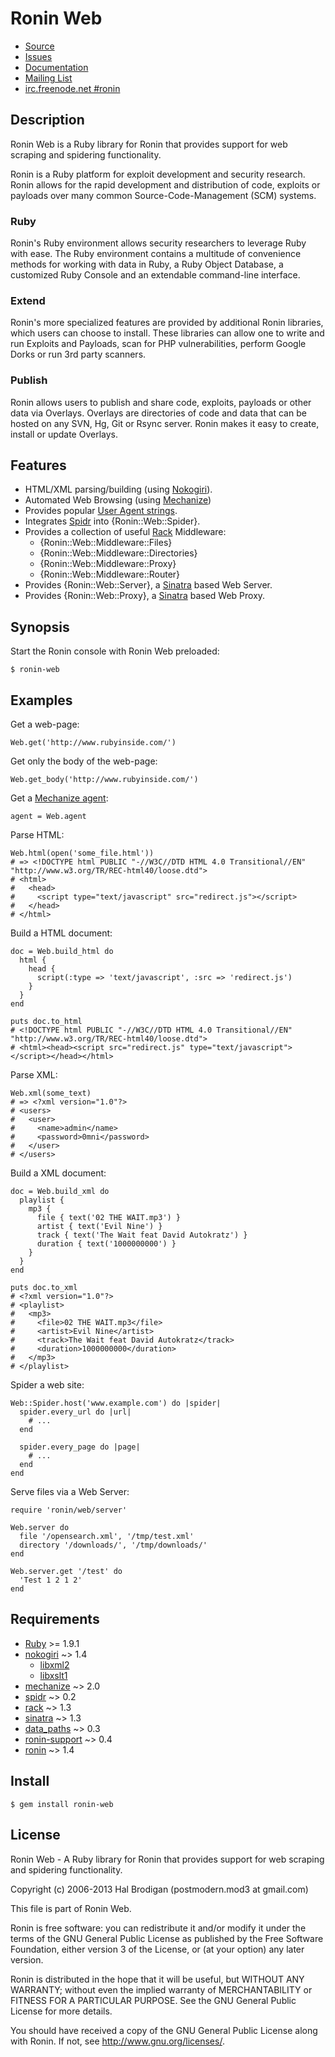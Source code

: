 # Ronin Web

* [Source](https://github.com/ronin-ruby/ronin-web)
* [Issues](https://github.com/ronin-ruby/ronin-web/issues)
* [Documentation](http://rubydoc.info/github/ronin-ruby/ronin-web/frames)
* [Mailing List](https://groups.google.com/group/ronin-ruby)
* [irc.freenode.net #ronin](http://ronin-ruby.github.com/irc/)

## Description

Ronin Web is a Ruby library for Ronin that provides support for web
scraping and spidering functionality.

Ronin is a Ruby platform for exploit development and security research.
Ronin allows for the rapid development and distribution of code, exploits
or payloads over many common Source-Code-Management (SCM) systems.

### Ruby

Ronin's Ruby environment allows security researchers to leverage Ruby with
ease. The Ruby environment contains a multitude of convenience methods
for working with data in Ruby, a Ruby Object Database, a customized Ruby
Console and an extendable command-line interface.

### Extend

Ronin's more specialized features are provided by additional Ronin
libraries, which users can choose to install. These libraries can allow
one to write and run Exploits and Payloads, scan for PHP vulnerabilities,
perform Google Dorks  or run 3rd party scanners.

### Publish

Ronin allows users to publish and share code, exploits, payloads or other
data via Overlays. Overlays are directories of code and data that can be
hosted on any SVN, Hg, Git or Rsync server. Ronin makes it easy to create,
install or update Overlays.

## Features

* HTML/XML parsing/building (using [Nokogiri](http://rubydoc.info/gems/nokogiri/frames)).
* Automated Web Browsing (using [Mechanize](http://rubydoc.info/gems/mechanize/frames))
* Provides popular [User Agent strings](https://github.com/ronin-ruby/ronin-web/blob/master/data/ronin/web/user_agents.yml).
* Integrates [Spidr](https://github.com/postmodern/spidr#readme) into
  {Ronin::Web::Spider}.
* Provides a collection of useful [Rack](http://rack.rubyforge.org/)
  Middleware:
  * {Ronin::Web::Middleware::Files}
  * {Ronin::Web::Middleware::Directories}
  * {Ronin::Web::Middleware::Proxy}
  * {Ronin::Web::Middleware::Router}
* Provides {Ronin::Web::Server}, a [Sinatra](http://sinatrarb.com/) based
  Web Server.
* Provides {Ronin::Web::Proxy}, a [Sinatra](http://sinatrarb.com/) based
  Web Proxy.

## Synopsis

Start the Ronin console with Ronin Web preloaded:

    $ ronin-web

## Examples

Get a web-page:

    Web.get('http://www.rubyinside.com/')

Get only the body of the web-page:

    Web.get_body('http://www.rubyinside.com/')

Get a [Mechanize agent](http://rubydoc.info/gems/mechanize/1.0.0/Mechanize):

    agent = Web.agent

Parse HTML:

    Web.html(open('some_file.html'))
    # => <!DOCTYPE html PUBLIC "-//W3C//DTD HTML 4.0 Transitional//EN" "http://www.w3.org/TR/REC-html40/loose.dtd">
    # <html>
    #   <head>
    #     <script type="text/javascript" src="redirect.js"></script>
    #   </head>
    # </html>

Build a HTML document:

    doc = Web.build_html do
      html {
        head {
          script(:type => 'text/javascript', :src => 'redirect.js')
        }
      }
    end
    
    puts doc.to_html
    # <!DOCTYPE html PUBLIC "-//W3C//DTD HTML 4.0 Transitional//EN" "http://www.w3.org/TR/REC-html40/loose.dtd">
    # <html><head><script src="redirect.js" type="text/javascript"></script></head></html>

Parse XML:

    Web.xml(some_text)
    # => <?xml version="1.0"?>
    # <users>
    #   <user>
    #     <name>admin</name>
    #     <password>0mni</password>
    #   </user>
    # </users>


Build a XML document:

    doc = Web.build_xml do
      playlist {
        mp3 {
          file { text('02 THE WAIT.mp3') }
          artist { text('Evil Nine') }
          track { text('The Wait feat David Autokratz') }
          duration { text('1000000000') }
        }
      }
    end
    
    puts doc.to_xml
    # <?xml version="1.0"?>
    # <playlist>
    #   <mp3>
    #     <file>02 THE WAIT.mp3</file>
    #     <artist>Evil Nine</artist>
    #     <track>The Wait feat David Autokratz</track>
    #     <duration>1000000000</duration>
    #   </mp3>
    # </playlist>

Spider a web site:

    Web::Spider.host('www.example.com') do |spider|
      spider.every_url do |url|
        # ...
      end

      spider.every_page do |page|
        # ...
      end
    end

Serve files via a Web Server:

    require 'ronin/web/server'

    Web.server do
      file '/opensearch.xml', '/tmp/test.xml'
      directory '/downloads/', '/tmp/downloads/'
    end

    Web.server.get '/test' do
      'Test 1 2 1 2'
    end

## Requirements

* [Ruby] >= 1.9.1
* [nokogiri](https://github.com/tenderlove/nokogiri) ~> 1.4
  * [libxml2](http://xmlsoft.org/)
  * [libxslt1](http://xmlsoft.org/XSLT/)
* [mechanize](https://github.com/tenderlove/mechanize) ~> 2.0
* [spidr](https://github.com/postmodern/spidr) ~> 0.2
* [rack](https://github.com/rack/rack) ~> 1.3
* [sinatra](https://github.com/sinatra/sinatra) ~> 1.3
* [data_paths](https://github.com/postmodern/data_paths) ~> 0.3
* [ronin-support](https://github.com/ronin-ruby/ronin-support) ~> 0.4
* [ronin](https://github.com/ronin-ruby/ronin) ~> 1.4

## Install

    $ gem install ronin-web

## License

Ronin Web - A Ruby library for Ronin that provides support for web
scraping and spidering functionality.

Copyright (c) 2006-2013 Hal Brodigan (postmodern.mod3 at gmail.com)

This file is part of Ronin Web.

Ronin is free software: you can redistribute it and/or modify
it under the terms of the GNU General Public License as published by
the Free Software Foundation, either version 3 of the License, or
(at your option) any later version.

Ronin is distributed in the hope that it will be useful,
but WITHOUT ANY WARRANTY; without even the implied warranty of
MERCHANTABILITY or FITNESS FOR A PARTICULAR PURPOSE.  See the
GNU General Public License for more details.

You should have received a copy of the GNU General Public License
along with Ronin.  If not, see <http://www.gnu.org/licenses/>.

[Ruby]: http://www.ruby-lang.org

